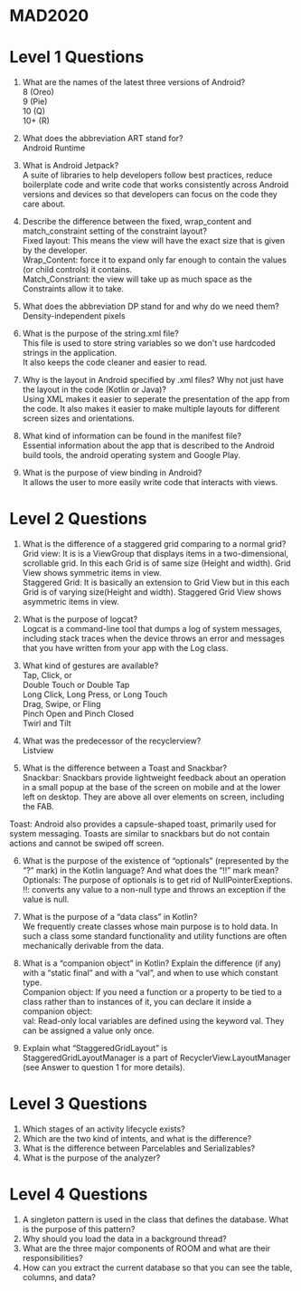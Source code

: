 # MAD2020  
  
# Level 1 Questions  
1) What are the names of the latest three versions of Android?  
8 (Oreo)  
9 (Pie)  
10 (Q)  
10+ (R)  
  
2) What does the abbreviation ART stand for?  
Android Runtime  
  
3) What is Android Jetpack?  
A suite of libraries to help developers follow best practices, reduce boilerplate code and write code that works consistently across Android versions and devices so that developers can focus on the code they care about.  
  
4) Describe the difference between the fixed, wrap_content and match_constraint setting of the constraint layout?  
Fixed layout: This means the view will have the exact size that is given by the developer.  
Wrap_Content: force it to expand only far enough to contain the values (or child controls) it contains.  
Match_Constriant: the view will take up as much space as the Constraints allow it to take.  
  
5) What does the abbreviation DP stand for and why do we need them?  
Density-independent pixels  
  
6) What is the purpose of the string.xml file?  
This file is used to store string variables so we don't use hardcoded strings in the application.  
It also keeps the code cleaner and easier to read.  
  
7) Why is the layout in Android specified by .xml files?  Why not just have the layout in the code (Kotlin or Java)?  
Using XML makes it easier to seperate the presentation of the app from the code. It also makes it easier to make multiple layouts for different screen sizes and orientations.  
  
8) What kind of information can be found in the manifest file?  
Essential information about the app that is described to the Android build tools, the android operating system and Google Play.  
  
9) What is the purpose of view binding in Android?  
It allows the user to more easily write code that interacts with views.  
  
  
# Level 2 Questions  
1) What is the difference of a staggered grid comparing to a normal grid?  
Grid view: It is is a ViewGroup that displays items in a two-dimensional, scrollable grid. In this each Grid is of same size (Height and width). Grid View shows symmetric items in view.  
Staggered Grid:  It is basically an extension to Grid View but in this each Grid is of varying size(Height and width). Staggered Grid View shows asymmetric items in view.  
  
2) What is the purpose of logcat?  
Logcat is a command-line tool that dumps a log of system messages, including stack traces when the device throws an error and messages that you have written from your app with the Log class.  
  
3) What kind of gestures are available?  
Tap, Click, or  
Double Touch or Double Tap  
Long Click, Long Press, or Long Touch  
Drag, Swipe, or Fling  
Pinch Open and Pinch Closed  
Twirl and Tilt  
  
4) What was the predecessor of the recyclerview?  
Listview  
  
5) What is the difference between a Toast and Snackbar?  
Snackbar: Snackbars provide lightweight feedback about an operation in a small popup at the base of the screen on mobile and at the lower left on desktop. They are above all over elements on screen, including the FAB.  
  
Toast: Android also provides a capsule-shaped toast, primarily used for system messaging. Toasts are similar to snackbars but do not contain actions and cannot be swiped off screen.  
  
6) What is the purpose of the existence of “optionals” (represented by the “?” mark) in the Kotlin language? And what does the “!!” mark mean?  
Optionals: The purpose of optionals is to get rid of NullPointerExeptions.  
!!: converts any value to a non-null type and throws an exception if the value is null.  
  
7) What is the purpose of a “data class” in Kotlin?  
We frequently create classes whose main purpose is to hold data. In such a class some standard functionality and utility functions are often mechanically derivable from the data.  
  
8) What is a “companion object” in Kotlin? Explain the difference (if any) with a “static final” and with a “val”, and when to use which constant type.  
Companion object: If you need a function or a property to be tied to a class rather than to instances of it, you can declare it inside a companion object:  
val: Read-only local variables are defined using the keyword val. They can be assigned a value only once.    

9) Explain what “StaggeredGridLayout” is  
StaggeredGridLayoutManager is a part of RecyclerView.LayoutManager (see Answer to question 1 for more details).  
  
  
# Level 3 Questions  
1) Which stages of an activity lifecycle exists?  
2) Which are the two kind of intents, and what is the difference?  
3) What is the difference between Parcelables and Serializables?  
4) What is the purpose of the analyzer?  
  
# Level 4 Questions  
1) A singleton pattern is used in the class that defines the database. What is the purpose of this pattern?  
2) Why should you load the data in a background thread?  
3) What are the three major components of ROOM and what are their responsibilities?  
4) How can you extract the current database so that you can see the table, columns, and data?  